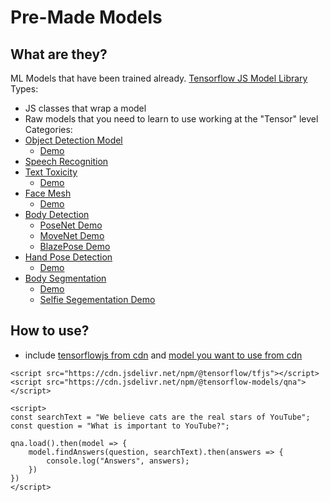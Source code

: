 # Pre-Made Models

## What are they?
ML Models that have been trained already.  [Tensorflow JS Model Library](https://www.tensorflow.org/js/models) 
Types:
* JS classes that wrap a model
* Raw models that you need to learn to use working at the "Tensor" level
Categories: 
* [Object Detection Model](https://github.com/tensorflow/tfjs-models/tree/master/coco-ssd) 
    * [Demo](https://tensorflow-js-object-detection.glitch.me/)
* [Speech Recognition](https://github.com/tensorflow/tfjs-models/tree/master/speech-commands)
* [Text Toxicity](https://github.com/tensorflow/tfjs-models/tree/master/toxicity) 
    * [Demo](https://storage.googleapis.com/tfjs-models/demos/toxicity/index.html)
* [Face Mesh](https://github.com/tensorflow/tfjs-models/tree/master/face-landmarks-detection) 
    * [Demo](https://storage.googleapis.com/tfjs-models/demos/facemesh/index.html)
* [Body Detection](https://github.com/tensorflow/tfjs-models/tree/master/pose-detection)
    * [PoseNet Demo](https://storage.googleapis.com/tfjs-models/demos/pose-detection/index.html?model=posenet)
    * [MoveNet Demo](https://storage.googleapis.com/tfjs-models/demos/pose-detection/index.html?model=movenet)
    * [BlazePose Demo](https://storage.googleapis.com/tfjs-models/demos/pose-detection/index.html?model=blazepose)
* [Hand Pose Detection](https://github.com/tensorflow/tfjs-models/tree/master/hand-pose-detection)
    * [Demo](https://storage.googleapis.com/tfjs-models/demos/hand-pose-detection/index.html?model=mediapipe_hands)
* [Body Segmentation](https://github.com/tensorflow/tfjs-models/tree/master/body-pix)
    * [Demo](https://storage.googleapis.com/tfjs-models/demos/body-pix/index.html)
    * [Selfie Segementation Demo](https://storage.googleapis.com/tfjs-models/demos/body-segmentation/index.html?model=selfie_segmentation)



## How to use?
* include [tensorflowjs from cdn](https://cdn.jsdelivr.net/npm/@tensorflow/tfjs) and [model you want to use from cdn](https://www.tensorflow.org/js/models)
```
<script src="https://cdn.jsdelivr.net/npm/@tensorflow/tfjs"></script>
<script src="https://cdn.jsdelivr.net/npm/@tensorflow-models/qna"></script>

<script>
const searchText = "We believe cats are the real stars of YouTube";
const question = "What is important to YouTube?";

qna.load().then(model => {
    model.findAnswers(question, searchText).then(answers => {
        console.log("Answers", answers);
    })
})
</script>
```

